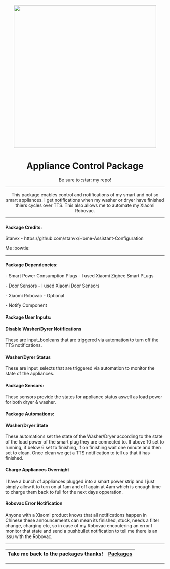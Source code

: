 <p align="center">
  <img src="https://github.com/JamesMcCarthy79/Home-Assistant-Config/blob/master/HA%20Pics/Appliances_2.jpg" width="450"/>
</p>
<h1 align="center">Appliance Control Package</h1>
<p align="center">Be sure to :star: my repo!</p>
<hr *** </hr>
<p align="center">This package enables control and notifications of my smart and not so smart appliances. I get notifications when my washer or dryer have finished thiers cycles over TTS. This also allows me to automate my Xiaomi Robovac.</p>
<hr --- </hr> 

<h4 align="left">Package Credits:</h4>
<p align="left">Stanvx - https://github.com/stanvx/Home-Assistant-Configuration</br>
<p align="left">Me :bowtie:

<hr --- </hr>

<h4 align="left">Package Dependencies:</h4>
<p align="left">- Smart Power Consumption Plugs - I used Xiaomi Zigbee Smart PLugs</br>
<p align="left">- Door Sensors - I used Xiaomi Door Sensors</br>
<p align="left">- Xiaomi Robovac - Optional</br>
<p align="left">- Notify Component</br>
<h4 align="left">Package User Inputs:</h4>
<h4 align="left">Disable Washer/Dyrer Notifications</h4>
<p align="left">These are input_booleans that are triggered via automation to turn off the TTS notifications.</br>
<h4 align="left">Washer/Dyrer Status</h4>
<p align="left">These are input_selects that are triggered via automation to monitor the state of the appliances.</br>
<h4 align="left">Package Sensors:</h4>
<p align="left">These sensors provide the states for appliance status aswell as load power for both dryer & washer.</br>
<h4 align="left">Package Automations:</h4>
<h4 align="left">Washer/Dryer State</h4>
<p align="left">These automations set the state of the Washer/Dryer according to the state of the load power of the smart plug they are connected to. If above 10 set to running, if below 6 set to finishing, if on finishing wait one minute and then set to clean. Once clean we get a TTS notification to tell us that it has finished.</br>
<h4 align="left">Charge Appliances Overnight</h4>
<p align="left">I have a bunch of appliances plugged into a smart power strip and I just simply allow it to turn on at 1am and off again at 4am which is enough time to charge them back to full for the next days opperation.</br>
<h4 align="left">Robovac Error Notification</h4>
<p align="left">Anyone with a Xiaomi product knows that all notifications happen in Chinese these announcements can mean its finished, stuck, needs a filter change, charging etc, so in case of my Robovac encoutering an error I monitor that state and send a pushbullet notification to tell me there is an issu with the Robovac.</p>
<hr --- </hr>

| Take me back to the packages thanks!| [Packages](https://github.com/JamesMcCarthy79/Home-Assistant-Config/tree/master/config/packages) | 
| --- | --- |

<hr --- </hr>
